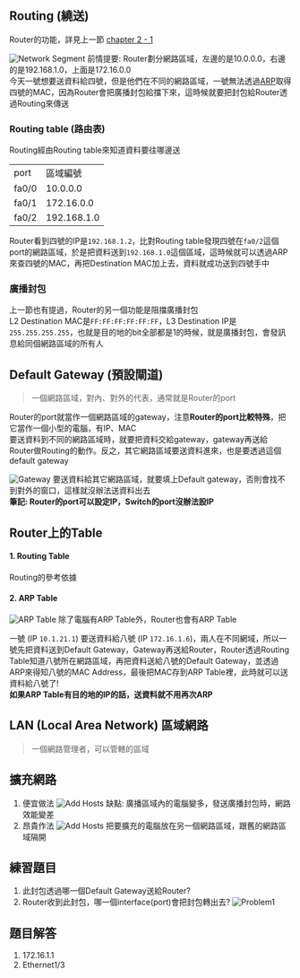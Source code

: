 ## Routing (繞送)
Router的功能，詳見上一節 [chapter 2 - 1](./2-1.md#router-功能)

![Network Segment](./img/networksegment.jpg)
前情提要: Router劃分網路區域，左邊的是10.0.0.0，右邊的是192.168.1.0，上面是172.16.0.0<br />
今天一號想要送資料給四號，但是他們在不同的網路區域，一號無法透過[ARP](./2-1.md#arp-address-resolution-protocol)取得四號的MAC，因為Router會把廣播封包給擋下來，這時候就要把封包給Router透過Routing來傳送
### Routing table (路由表)
Routing經由Routing table來知道資料要往哪邊送
<table>
  <tr>
    <td>port</td>
    <td>區域編號</td>
  </tr>
  <tr>
    <td>fa0/0</td>
    <td>10.0.0.0</td>
  </tr>
  <tr>
    <td>fa0/1</td>
    <td>172.16.0.0</td>
  </tr>
  <tr>
    <td>fa0/2</td>
    <td>192.168.1.0</td>
  </tr>
</table>

Router看到四號的IP是`192.168.1.2`，比對Routing table發現四號在`fa0/2`這個port的網路區域，於是把資料送到`192.168.1.0`這個區域，這時候就可以透過ARP來查四號的MAC，再把Destination MAC加上去，資料就成功送到四號手中

### 廣播封包
上一節也有提過，Router的另一個功能是阻擋廣播封包<br />
L2 Destination MAC是`FF:FF:FF:FF:FF:FF`，L3 Destination IP是`255.255.255.255`，也就是目的地的bit全部都是1的時候，就是廣播封包，會發訊息給同個網路區域的所有人
## Default Gateway (預設閘道)
> 一個網路區域，對內、對外的代表，通常就是Router的port

Router的port就當作一個網路區域的gateway，注意**Router的port比較特殊**，把它當作一個小型的電腦，有IP、MAC<br />
要送資料到不同的網路區域時，就要把資料交給gateway，gateway再送給Router做Routing的動作。反之，其它網路區域要送資料進來，也是要透過這個default gateway

![Gateway](./img/gateway.jpg)
要送資料給其它網路區域，就要填上Default gateway，否則會找不到對外的窗口，這樣就沒辦法送資料出去<br />
**筆記: Router的port可以設定IP，Switch的port沒辦法設IP**

## Router上的Table
#### 1. Routing Table
Routing的參考依據
#### 2. ARP Table
![ARP Table](./img/ARPtable.jpg)
除了電腦有ARP Table外，Router也會有ARP Table

一號 (IP `10.1.21.1`) 要送資料給八號 (IP `172.16.1.6`)，兩人在不同網域，所以一號先把資料送到Default Gateway，Gateway再送給Router，Router透過Routing Table知道八號所在網路區域，再把資料送給八號的Default Gateway，並透過ARP來得知八號的MAC Address，最後把MAC存到ARP Table裡，此時就可以送資料給八號了!<br />
**如果ARP Table有目的地的IP的話，送資料就不用再次ARP**
## LAN (Local Area Network) 區域網路
> 一個網路管理者，可以管轄的區域
## 擴充網路
1. 便宜做法
![Add Hosts](./img/addhost1.jpg)
缺點: 廣播區域內的電腦變多，發送廣播封包時，網路效能變差
2. 昂貴作法
![Add Hosts](./img/addhost2.jpg)
把要擴充的電腦放在另一個網路區域，跟舊的網路區域隔開

## 練習題目
1. 此封包透過哪一個Default Gateway送給Router?
2. Router收到此封包，哪一個interface(port)會把封包轉出去?
![Problem1](./img/problem1.jpg)

## 題目解答
1. 172.16.1.1
2. Ethernet1/3